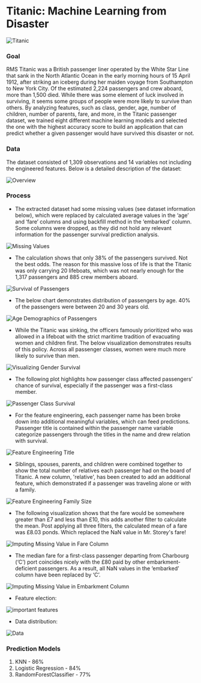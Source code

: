 # Titanic: Machine Learning from Disaster
![Titanic](webapp/static/img/titanicimg.jpg)

### Goal 

RMS Titanic was a British passenger liner operated by the White Star Line that sank in the North Atlantic Ocean in the early morning hours of 15 April 1912, after striking an iceberg during her maiden voyage from Southampton to New York City. Of the estimated 2,224 passengers and crew aboard, more than 1,500 died. While there was some element of luck involved in surviving, it seems some groups of people were more likely to survive than others. By analyzing features, such as class, gender, age, number of children, number of parents, fare, and more, in the Titanic passenger dataset, we trained eight different machine learning models and selected the one with the highest accuracy score to build an application that can predict whether a given passenger would have survived this disaster or not.

### Data

The dataset consisted of 1,309 observations and 14 variables not including the engineered features.
Below is a detailed description of the dataset:

![Overview](https://github.com/SurabhiSood/titanic-survival-machine-learning/blob/master/webapp/static/img/Overview.PNG)

### Process

* The extracted dataset had some missing values (see dataset information below), which were replaced by calculated average values in the ‘age’ and ‘fare’ columns and using backfill method in the ‘embarked’ column. Some columns were dropped, as they did not hold any relevant information for the passenger survival prediction analysis.

![Missing Values](https://github.com/SurabhiSood/titanic-survival-machine-learning/blob/master/webapp/static/img/Dataset.PNG)

* The calculation shows that only 38% of the passengers survived. Not the best odds. The reason for this massive loss of life is that the Titanic was only carrying 20 lifeboats, which was not nearly enough for the 1,317 passengers and 885 crew members aboard.

![Survival of Passengers](https://github.com/SurabhiSood/titanic-survival-machine-learning/blob/master/webapp/static/img/survived-perished.PNG)

* The below chart demonstrates distribution of passengers by age. 40% of the passengers were between 20 and 30 years old.

![Age Demographics of Passengers](https://github.com/SurabhiSood/titanic-survival-machine-learning/blob/master/webapp/static/img/age-survival.PNG)

* While the Titanic was sinking, the officers famously prioritized who was allowed in a lifeboat with the strict maritime tradition of evacuating women and children first. The below visualization demonstrates results of this policy. Across all passenger classes, women were much more likely to survive than men.

![Visualizing Gender Survival](https://github.com/SurabhiSood/titanic-survival-machine-learning/blob/master/webapp/static/img/gender-survival.PNG)

* The following plot highlights how passenger class affected passengers’ chance of survival, especially if the passenger was a first-class member.

![Passenger Class Survival](https://github.com/SurabhiSood/titanic-survival-machine-learning/blob/master/webapp/static/img/PassengerClassAndSurvival.png)

* For the feature engineering, each passenger name has been broke down into additional meaningful variables, which can feed predictions. Passenger title is contained within the passenger name variable categorize passengers through the titles in the name and drew relation with survival.

![Feature Engineering Title](https://github.com/SurabhiSood/titanic-survival-machine-learning/blob/master/webapp/static/img/TitleSurvived.png)

* Siblings, spouses, parents, and children were combined together to show the total number of relatives each passenger had on the board of Titanic. A new column, 'relative', has been created to add an additional feature, which demonstrated if a passenger was traveling alone or with a family.

![Feature Engineering Family Size](https://github.com/SurabhiSood/titanic-survival-machine-learning/blob/master/webapp/static/img/FamilySizeAndSurvival.jpg)

* The following visualization shows that the fare would be somewhere greater than £7 and less than £10, this adds another filter to calculate the mean. Post applying all three filters, the calculated mean of a fare was £8.03 ponds. Which replaced the NaN value in Mr. Storey's fare!

![Imputing Missing Value in Fare Column](https://github.com/SurabhiSood/titanic-survival-machine-learning/blob/master/webapp/static/img/FarePlot.jpg)

* The median fare for a first-class passenger departing from Charbourg (‘C’) port coincides nicely with the £80 paid by other embarkment-deficient passengers. As a result, all NaN values in the ‘embarked’ column have been replaced by ‘C’.

![Imputing Missing Value in Embarkment Column](https://github.com/SurabhiSood/titanic-survival-machine-learning/blob/master/webapp/static/img/MissingEmbarkment.png)

* Feature election:

![important features](https://github.com/SurabhiSood/titanic-survival-machine-learning/blob/master/webapp/static/img/BestFeatures.png)

* Data distribution:

![Data](https://github.com/SurabhiSood/titanic-survival-machine-learning/blob/Preethi_branch/static/img/densityplot.png)


### Prediction Models

1. KNN - 86%
2. Logistic Regression - 84%
3. RandomForestClassifier - 77%
